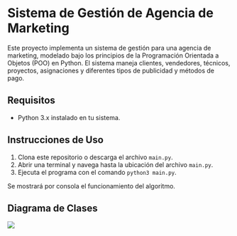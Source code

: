 # Sistema de Gestión de Agencia de Marketing

Este proyecto implementa un sistema de gestión para una agencia de marketing, modelado bajo los principios de la Programación Orientada a Objetos (POO) en Python. El sistema maneja clientes, vendedores, técnicos, proyectos, asignaciones y diferentes tipos de publicidad y métodos de pago.

## Requisitos

- Python 3.x instalado en tu sistema.

## Instrucciones de Uso

1. Clona este repositorio o descarga el archivo `main.py`.
2. Abrir una terminal y navega hasta la ubicación del archivo `main.py`.
3. Ejecuta el programa con el comando `python3 main.py`.

Se mostrará por consola el funcionamiento del algoritmo.

## Diagrama de Clases

> <p>
  <img src="/DIAGRAMA-CLASES.png" />
</p>